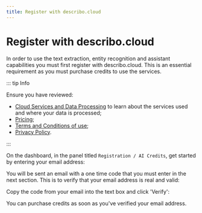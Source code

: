 ```yaml
---
title: Register with describo.cloud
---
```


# Register with describo.cloud

In order to use the text extraction, entity recognition and assistant capabilities you must first
register with describo.cloud. This is an essential requirement as you must purchase credits to use
the services.

::: tip Info

Ensure you have reviewed:

-   [Cloud Services and Data Processing](/docs/guide/data-processing) to learn about the services
    used and where your data is processed;
-   [Pricing](/pricing.html);
-   [Terms and Conditions of use](/terms-and-conditions.html);
-   [Privacy Policy](/privacy-policy.html).

:::

On the dashboard, in the panel titled `Registration / AI Credits`, get started by entering your
email address:

<ImageComponent src="/images/configuration/subscribe1.webp" />

You will be sent an email with a one time code that you must enter in the next section. This is to
verify that your email address is real and valid:

<ImageComponent src="/images/configuration/subscribe2.webp" />

Copy the code from your email into the text box and click 'Verify':

<ImageComponent src="/images/configuration/subscribe3.webp" />

You can purchase credits as soon as you've verified your email address.

<ImageComponent src="/images/configuration/subscribe4.webp" />
